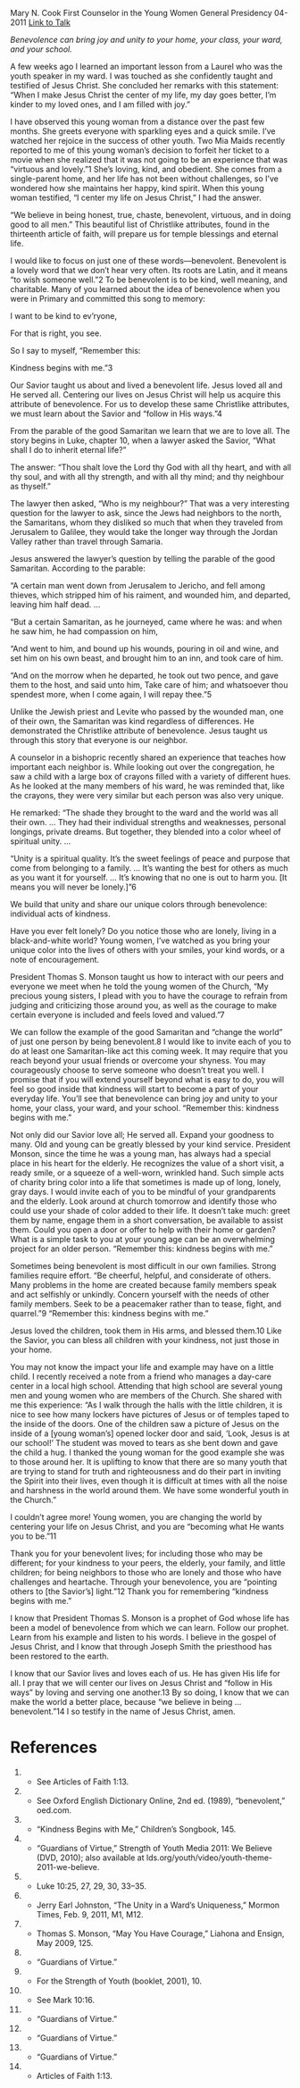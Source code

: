 Mary N. Cook
First Counselor in the Young Women General Presidency
04-2011
[Link to Talk](https://www.churchofjesuschrist.org/study/general-conference/2011/04/remember-this-kindness-begins-with-me?lang=eng)

_Benevolence can bring joy and unity to your home, your class, your ward, and your school._

A few weeks ago I learned an important lesson from a Laurel who was the youth speaker in my ward. I was touched as she confidently taught and testified of Jesus Christ. She concluded her remarks with this statement: “When I make Jesus Christ the center of my life, my day goes better, I’m kinder to my loved ones, and I am filled with joy.”

I have observed this young woman from a distance over the past few months. She greets everyone with sparkling eyes and a quick smile. I’ve watched her rejoice in the success of other youth. Two Mia Maids recently reported to me of this young woman’s decision to forfeit her ticket to a movie when she realized that it was not going to be an experience that was “virtuous and lovely.”1 She’s loving, kind, and obedient. She comes from a single-parent home, and her life has not been without challenges, so I’ve wondered how she maintains her happy, kind spirit. When this young woman testified, “I center my life on Jesus Christ,” I had the answer.

“We believe in being honest, true, chaste, benevolent, virtuous, and in doing good to all men.” This beautiful list of Christlike attributes, found in the thirteenth article of faith, will prepare us for temple blessings and eternal life.

I would like to focus on just one of these words—benevolent. Benevolent is a lovely word that we don’t hear very often. Its roots are Latin, and it means “to wish someone well.”2 To be benevolent is to be kind, well meaning, and charitable. Many of you learned about the idea of benevolence when you were in Primary and committed this song to memory:





I want to be kind to ev’ryone,

For that is right, you see.

So I say to myself, “Remember this:

Kindness begins with me.”3





Our Savior taught us about and lived a benevolent life. Jesus loved all and He served all. Centering our lives on Jesus Christ will help us acquire this attribute of benevolence. For us to develop these same Christlike attributes, we must learn about the Savior and “follow in His ways.”4

From the parable of the good Samaritan we learn that we are to love all. The story begins in Luke, chapter 10, when a lawyer asked the Savior, “What shall I do to inherit eternal life?”

The answer: “Thou shalt love the Lord thy God with all thy heart, and with all thy soul, and with all thy strength, and with all thy mind; and thy neighbour as thyself.”

The lawyer then asked, “Who is my neighbour?” That was a very interesting question for the lawyer to ask, since the Jews had neighbors to the north, the Samaritans, whom they disliked so much that when they traveled from Jerusalem to Galilee, they would take the longer way through the Jordan Valley rather than travel through Samaria.

Jesus answered the lawyer’s question by telling the parable of the good Samaritan. According to the parable:

“A certain man went down from Jerusalem to Jericho, and fell among thieves, which stripped him of his raiment, and wounded him, and departed, leaving him half dead. …

“But a certain Samaritan, as he journeyed, came where he was: and when he saw him, he had compassion on him,

“And went to him, and bound up his wounds, pouring in oil and wine, and set him on his own beast, and brought him to an inn, and took care of him.

“And on the morrow when he departed, he took out two pence, and gave them to the host, and said unto him, Take care of him; and whatsoever thou spendest more, when I come again, I will repay thee.”5

Unlike the Jewish priest and Levite who passed by the wounded man, one of their own, the Samaritan was kind regardless of differences. He demonstrated the Christlike attribute of benevolence. Jesus taught us through this story that everyone is our neighbor.

A counselor in a bishopric recently shared an experience that teaches how important each neighbor is. While looking out over the congregation, he saw a child with a large box of crayons filled with a variety of different hues. As he looked at the many members of his ward, he was reminded that, like the crayons, they were very similar but each person was also very unique.

He remarked: “The shade they brought to the ward and the world was all their own. … They had their individual strengths and weaknesses, personal longings, private dreams. But together, they blended into a color wheel of spiritual unity. …

“Unity is a spiritual quality. It’s the sweet feelings of peace and purpose that come from belonging to a family. … It’s wanting the best for others as much as you want it for yourself. … It’s knowing that no one is out to harm you. [It means you will never be lonely.]”6

We build that unity and share our unique colors through benevolence: individual acts of kindness.

Have you ever felt lonely? Do you notice those who are lonely, living in a black-and-white world? Young women, I’ve watched as you bring your unique color into the lives of others with your smiles, your kind words, or a note of encouragement.

President Thomas S. Monson taught us how to interact with our peers and everyone we meet when he told the young women of the Church, “My precious young sisters, I plead with you to have the courage to refrain from judging and criticizing those around you, as well as the courage to make certain everyone is included and feels loved and valued.”7

We can follow the example of the good Samaritan and “change the world” of just one person by being benevolent.8 I would like to invite each of you to do at least one Samaritan-like act this coming week. It may require that you reach beyond your usual friends or overcome your shyness. You may courageously choose to serve someone who doesn’t treat you well. I promise that if you will extend yourself beyond what is easy to do, you will feel so good inside that kindness will start to become a part of your everyday life. You’ll see that benevolence can bring joy and unity to your home, your class, your ward, and your school. “Remember this: kindness begins with me.”

Not only did our Savior love all; He served all. Expand your goodness to many. Old and young can be greatly blessed by your kind service. President Monson, since the time he was a young man, has always had a special place in his heart for the elderly. He recognizes the value of a short visit, a ready smile, or a squeeze of a well-worn, wrinkled hand. Such simple acts of charity bring color into a life that sometimes is made up of long, lonely, gray days. I would invite each of you to be mindful of your grandparents and the elderly. Look around at church tomorrow and identify those who could use your shade of color added to their life. It doesn’t take much: greet them by name, engage them in a short conversation, be available to assist them. Could you open a door or offer to help with their home or garden? What is a simple task to you at your young age can be an overwhelming project for an older person. “Remember this: kindness begins with me.”

Sometimes being benevolent is most difficult in our own families. Strong families require effort. “Be cheerful, helpful, and considerate of others. Many problems in the home are created because family members speak and act selfishly or unkindly. Concern yourself with the needs of other family members. Seek to be a peacemaker rather than to tease, fight, and quarrel.”9 “Remember this: kindness begins with me.”

Jesus loved the children, took them in His arms, and blessed them.10 Like the Savior, you can bless all children with your kindness, not just those in your home.

You may not know the impact your life and example may have on a little child. I recently received a note from a friend who manages a day-care center in a local high school. Attending that high school are several young men and young women who are members of the Church. She shared with me this experience: “As I walk through the halls with the little children, it is nice to see how many lockers have pictures of Jesus or of temples taped to the inside of the doors. One of the children saw a picture of Jesus on the inside of a [young woman’s] opened locker door and said, ‘Look, Jesus is at our school!’ The student was moved to tears as she bent down and gave the child a hug. I thanked the young woman for the good example she was to those around her. It is uplifting to know that there are so many youth that are trying to stand for truth and righteousness and do their part in inviting the Spirit into their lives, even though it is difficult at times with all the noise and harshness in the world around them. We have some wonderful youth in the Church.”

I couldn’t agree more! Young women, you are changing the world by centering your life on Jesus Christ, and you are “becoming what He wants you to be.”11

Thank you for your benevolent lives; for including those who may be different; for your kindness to your peers, the elderly, your family, and little children; for being neighbors to those who are lonely and those who have challenges and heartache. Through your benevolence, you are “pointing others to [the Savior’s] light.”12 Thank you for remembering “kindness begins with me.”

I know that President Thomas S. Monson is a prophet of God whose life has been a model of benevolence from which we can learn. Follow our prophet. Learn from his example and listen to his words. I believe in the gospel of Jesus Christ, and I know that through Joseph Smith the priesthood has been restored to the earth.

I know that our Savior lives and loves each of us. He has given His life for all. I pray that we will center our lives on Jesus Christ and “follow in His ways” by loving and serving one another.13 By so doing, I know that we can make the world a better place, because “we believe in being … benevolent.”14 I so testify in the name of Jesus Christ, amen.

# References
1. - See Articles of Faith 1:13.
2. - See Oxford English Dictionary Online, 2nd ed. (1989), “benevolent,” oed.com.
3. - “Kindness Begins with Me,” Children’s Songbook, 145.
4. - “Guardians of Virtue,” Strength of Youth Media 2011: We Believe (DVD, 2010); also available at lds.org/youth/video/youth-theme-2011-we-believe.
5. - Luke 10:25, 27, 29, 30, 33–35.
6. - Jerry Earl Johnston, “The Unity in a Ward’s Uniqueness,” Mormon Times, Feb. 9, 2011, M1, M12.
7. - Thomas S. Monson, “May You Have Courage,” Liahona and Ensign, May 2009, 125.
8. - “Guardians of Virtue.”
9. - For the Strength of Youth (booklet, 2001), 10.
10. - See Mark 10:16.
11. - “Guardians of Virtue.”
12. - “Guardians of Virtue.”
13. - “Guardians of Virtue.”
14. - Articles of Faith 1:13.